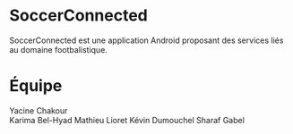 # SoccerConnected

SoccerConnected est une application Android proposant des services liés au domaine footbalistique.

# Équipe

Yacine Chakour</br>
Karima Bel-Hyad
Mathieu Lioret
Kévin Dumouchel
Sharaf Gabel


